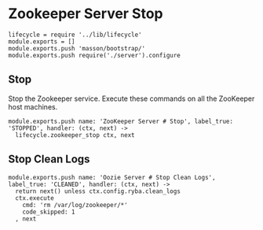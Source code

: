
# Zookeeper Server Stop

    lifecycle = require '../lib/lifecycle'
    module.exports = []
    module.exports.push 'masson/bootstrap/'
    module.exports.push require('./server').configure

## Stop

Stop the Zookeeper service. Execute these commands on all the ZooKeeper host
machines.

    module.exports.push name: 'ZooKeeper Server # Stop', label_true: 'STOPPED', handler: (ctx, next) ->
      lifecycle.zookeeper_stop ctx, next

## Stop Clean Logs

    module.exports.push name: 'Oozie Server # Stop Clean Logs', label_true: 'CLEANED', handler: (ctx, next) ->
      return next() unless ctx.config.ryba.clean_logs
      ctx.execute
        cmd: 'rm /var/log/zookeeper/*'
        code_skipped: 1
      , next

